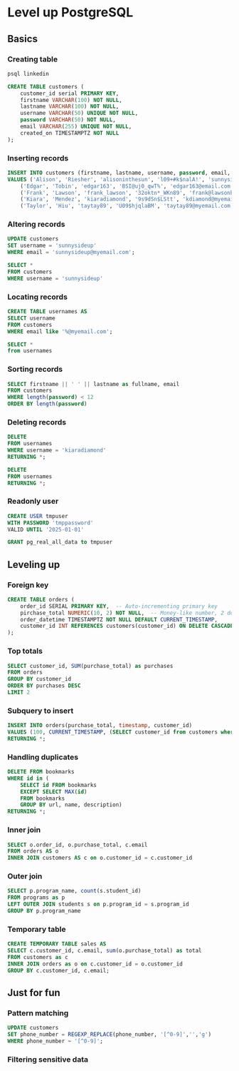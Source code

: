 # Level up PostgreSQL

## Basics

### Creating table

```sh
psql linkedin
```

```sql
CREATE TABLE customers (
    customer_id serial PRIMARY KEY,
    firstname VARCHAR(100) NOT NULL,
    lastname VARCHAR(100) NOT NULL,
    username VARCHAR(50) UNIQUE NOT NULL,
    password VARCHAR(50) NOT NULL,
    email VARCHAR(255) UNIQUE NOT NULL,
    created_on TIMESTAMPTZ NOT NULL
);
```

### Inserting records

```sql
INSERT INTO customers (firstname, lastname, username, password, email, created_on)
VALUES ('Alison', 'Riesher', 'alisoninthesun', 'l09+#k$nalA!', 'sunnysideup@myemail.com', CURRENT_TIMESTAMP),
    ('Edgar', 'Tobin', 'edgar163', 'BSI@uj0_qwT%', 'edgar163@email.com', CURRENT_TIMESTAMP),
    ('Frank', 'Lawson', 'frank_lawson', '32oktn*_WKn89', 'frank@lawsonhardware.com', CURRENT_TIMESTAMP),
    ('Kiara', 'Mendez', 'kiaradiamond', '9s9dSn$LStt', 'kdiamond@myemail.com', CURRENT_TIMESTAMP),
    ('Taylor', 'Hiu', 'taytay89', 'U09$hjqlaBM', 'taytay89@myemail.com', CURRENT_TIMESTAMP);
```

### Altering records

```sql
UPDATE customers
SET username = 'sunnysideup'
WHERE email = 'sunnysideup@myemail.com';

SELECT * 
FROM customers
WHERE username = 'sunnysideup'
```

### Locating records

```sql
CREATE TABLE usernames AS 
SELECT username
FROM customers
WHERE email like '%@myemail.com';

SELECT *
from usernames
```

### Sorting records

```sql
SELECT firstname || ' ' || lastname as fullname, email
FROM customers
WHERE length(password) < 12
ORDER BY length(password)
```

### Deleting records

```sql
DELETE 
FROM usernames
WHERE username = 'kiaradiamond'
RETURNING *;

DELETE 
FROM usernames
RETURNING *;
```

### Readonly user

```sql
CREATE USER tmpuser
WITH PASSWORD 'tmppassword'
VALID UNTIL '2025-01-01'

GRANT pg_real_all_data to tmpuser
```

## Leveling up

### Foreign key

```sql
CREATE TABLE orders (
    order_id SERIAL PRIMARY KEY,  -- Auto-incrementing primary key
    pirchase_total NUMERIC(10, 2) NOT NULL,  -- Money-like number, 2 decimal places
    order_datetime TIMESTAMPTZ NOT NULL DEFAULT CURRENT_TIMESTAMP,
    customer_id INT REFERENCES customers(customer_id) ON DELETE CASCADE
);
```

### Top totals

```sql
SELECT customer_id, SUM(purchase_total) as purchases
FROM orders
GROUP BY customer_id
ORDER BY purchases DESC
LIMIT 2
```

### Subquery to insert

```sql
INSERT INTO orders(purchase_total, timestamp, customer_id)
VALUES (100, CURRENT_TIMESTAMP, (SELECT customer_id from customers where email = 'edgar163@email.com'))
RETURNING *;
```

### Handling duplicates

```sql
DELETE FROM bookmarks
WHERE id in (
    SELECT id FROM bookmarks
    EXCEPT SELECT MAX(id) 
    FROM bookmarks
    GROUP BY url, name, description)
RETURNING *;
```

### Inner join

```sql
SELECT o.order_id, o.purchase_total, c.email 
FROM orders AS o
INNER JOIN customers AS c on o.customer_id = c.customer_id 
```

### Outer join

```sql
SELECT p.program_name, count(s.student_id)
FROM programs as p
LEFT OUTER JOIN students s on p.program_id = s.program_id
GROUP BY p.program_name
```

### Temporary table

```sql
CREATE TEMPORARY TABLE sales AS
SELECT c.customer_id, c.email, sum(o.purchase_total) as total
FROM customers as c
INNER JOIN orders as o on c.customer_id = o.customer_id
GROUP BY c.customer_id, c.email;
```

## Just for fun

### Pattern matching

```sql
UPDATE customers
SET phone_number = REGEXP_REPLACE(phone_number, '[^0-9]','','g')
WHERE phone_number ~ '[^0-9]';
```

### Filtering sensitive data

```sql

```

